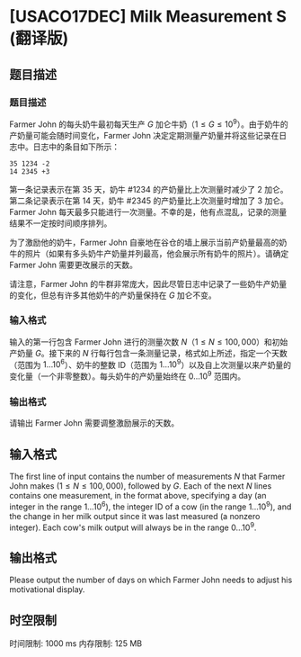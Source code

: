 # [USACO17DEC] Milk Measurement S (翻译版)

## 题目描述

### 题目描述

Farmer John 的每头奶牛最初每天生产 $G$ 加仑牛奶（$1 \leq G \leq 10^9$）。由于奶牛的产奶量可能会随时间变化，Farmer John 决定定期测量产奶量并将这些记录在日志中。日志中的条目如下所示：

```
35 1234 -2  
14 2345 +3  
```

第一条记录表示在第 35 天，奶牛 #1234 的产奶量比上次测量时减少了 2 加仑。第二条记录表示在第 14 天，奶牛 #2345 的产奶量比上次测量时增加了 3 加仑。Farmer John 每天最多只能进行一次测量。不幸的是，他有点混乱，记录的测量结果不一定按时间顺序排列。

为了激励他的奶牛，Farmer John 自豪地在谷仓的墙上展示当前产奶量最高的奶牛的照片（如果有多头奶牛产奶量并列最高，他会展示所有奶牛的照片）。请确定 Farmer John 需要更改展示的天数。

请注意，Farmer John 的牛群非常庞大，因此尽管日志中记录了一些奶牛产奶量的变化，但总有许多其他奶牛的产奶量保持在 $G$ 加仑不变。

### 输入格式

输入的第一行包含 Farmer John 进行的测量次数 $N$（$1 \leq N \leq 100,000$）和初始产奶量 $G$。接下来的 $N$ 行每行包含一条测量记录，格式如上所述，指定一个天数（范围为 $1 \ldots 10^6$）、奶牛的整数 ID（范围为 $1 \ldots 10^9$）以及自上次测量以来产奶量的变化量（一个非零整数）。每头奶牛的产奶量始终在 $0 \ldots 10^9$ 范围内。

### 输出格式

请输出 Farmer John 需要调整激励展示的天数。

## 输入格式

The first line of input contains the number of measurements $N$ that Farmer John makes ($1 \leq N \leq 100,000$), followed by $G$. Each of the next $N$ lines contains one measurement, in the format above, specifying a day (an integer in the range $1 \ldots 10^6$), the integer ID of a cow (in the range $1 \ldots 10^9$), and the change in her milk output since it was last measured (a nonzero integer). Each cow's milk output will always be in the range $0 \ldots 10^9$.

## 输出格式

Please output the number of days on which Farmer John needs to adjust his motivational display.

## 时空限制

时间限制: 1000 ms
内存限制: 125 MB
